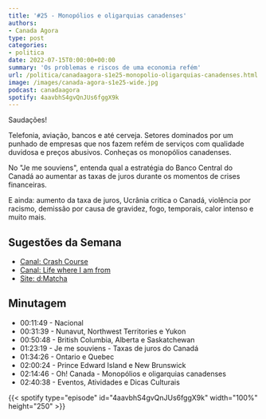 ```yaml
---
title: '#25 - Monopólios e oligarquias canadenses'
authors:
- Canada Agora
type: post
categories:
- politica
date: 2022-07-15T0:00:00+00:00
summary: 'Os problemas e riscos de uma economia refém'
url: /politica/canadaagora-s1e25-monopolio-oligarquias-canadenses.html
image: /images/canada-agora-s1e25-wide.jpg
podcast: canadaagora
spotify: 4aavbhS4gvQnJUs6fggX9k
---
```


Saudações!

Telefonia, aviação, bancos e até cerveja. Setores dominados por um punhado de empresas que nos fazem refém de serviços com qualidade duvidosa e preços abusivos. Conheças os monopólios canadenses.

No "Je me souviens", entenda qual a estratégia do Banco Central do Canadá ao aumentar as taxas de juros durante os momentos de crises financeiras.

E ainda: aumento da taxa de juros, Ucrânia critica o Canadá, violência por racismo, demissão por causa de gravidez, fogo, temporais, calor intenso e muito mais.

## Sugestões da Semana
- [Canal: Crash Course](https://www.youtube.com/c/crashcourse)
- [Canal: Life where I am from](https://www.lifewhereimfrom.com/)
- [Site: d:Matcha](https://dmatcha.com/)

## Minutagem

- 00:11:49 - Nacional
- 00:31:39 - Nunavut, Northwest Territories e Yukon
- 00:50:48 - British Columbia, Alberta e Saskatchewan
- 01:23:19 - Je me souviens - Taxas de juros do Canadá
- 01:34:26 - Ontario e Quebec
- 02:00:24 - Prince Edward Island e New Brunswick
- 02:14:46 - Oh! Canada -  Monopólios e oligarquias canadenses
- 02:40:38 - Eventos, Atividades e Dicas Culturais

{{< spotify type="episode" id="4aavbhS4gvQnJUs6fggX9k" width="100%" height="250" >}}
